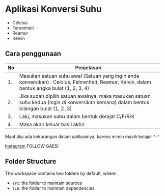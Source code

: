 # Aplikasi Konversi Suhu
- Celcius
- Fahrenheit
- Reamur
- Kelvin

## Cara penggunaan
| __No__ | __Penjelasan__ |
| ------ | -------------- |
| 1. | Masukan satuan suhu awal (Satuan yang ingin anda konversikan) : Celcius, Fahrenheit, Reamur, Kelvin, dalam bentuk angka bulat (1, 2, 3, 4) |
| 2. | Jika sudah dipilih satuan awalnya, maka masukan satuan suhu kedua (Ingin di konversikan kemana) dalam bentuk bilangan bulat (1, 2 ,3) |
| 3. | Lalu, masukan suhu dalam bentuk derajat C/F/R/K |
| 4. | Maka akan keluar hasil akhir |

Maaf jika ada kekurangan dalam aplikasinya, karena mimin masih belajar ^-^

[Instagram](https://instagram.com/boy.kucayy_) FOLLOW GAES!


## Folder Structure

The workspace contains two folders by default, where:

- `src`: the folder to maintain sources
- `lib`: the folder to maintain dependencies
